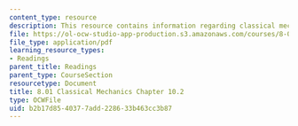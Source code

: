 ```yaml
---
content_type: resource
description: This resource contains information regarding classical mechanics.
file: https://ol-ocw-studio-app-production.s3.amazonaws.com/courses/8-01sc-classical-mechanics-fall-2016/b2b17d8540377add228633b463cc3b87_MIT8_01F16_chapter10.2.pdf
file_type: application/pdf
learning_resource_types:
- Readings
parent_title: Readings
parent_type: CourseSection
resourcetype: Document
title: 8.01 Classical Mechanics Chapter 10.2
type: OCWFile
uid: b2b17d85-4037-7add-2286-33b463cc3b87
---
```

